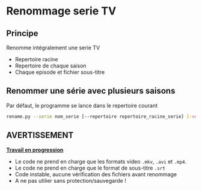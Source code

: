# Renommage serie TV

## Principe

Renomme intégralement une serie TV
* Repertoire racine
* Repertoire de chaque saison
* Chaque episode et fichier sous-titre

##  Renommer une série avec plusieurs saisons

Par défaut, le programme se lance dans le repertoire courant

``` bash
rename.py --serie nom_serie [--repertoire repertoire_racine_serie] [-verbose] [-very-verbose]
```


## AVERTISSEMENT

<b><u>Travail en progression</u></b>

* Le code ne prend en charge que les formats video `.mkv`, `.avi` et `.mp4`.
* Le code ne prend en charge que le format de sous-titre `.srt`
* Code instable, aucune vérification des fichiers avant renommage
* A ne pas utilier sans protection/sauvegarde !